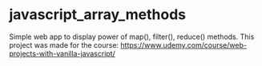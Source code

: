 # javascript_array_methods
Simple web app to display power of map(), filter(), reduce() methods. This project was made for the course: https://www.udemy.com/course/web-projects-with-vanilla-javascript/
